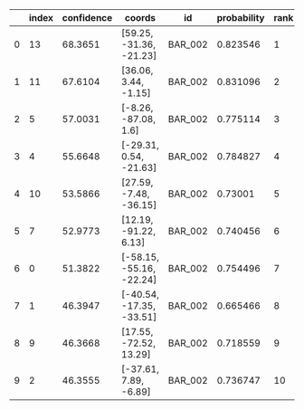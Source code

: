 |    |   index |   confidence | coords                   | id      |   probability |   rank |       var | label (atlas probability, ROI)                                                    |
|----|---------|--------------|--------------------------|---------|---------------|--------|-----------|--------------------------------------------------------------|
|  0 |      13 |      68.3651 | [59.25, -31.36, -21.23]  | BAR_002 |      0.823546 |      1 | 0.0958885 | [44.0, 'Right_Inferior_Temporal_Gyrus_posterior_division']   |
|  1 |      11 |      67.6104 | [36.06, 3.44, -1.15]     | BAR_002 |      0.831096 |      2 | 0.0969588 | [19.0, 'Right_Insular_Cortex']                               |
|  2 |       5 |      57.0031 | [-8.26, -87.08, 1.6]     | BAR_002 |      0.775114 |      3 | 0.115001  | [54.0, 'Left_Intracalcarine_Cortex']                         |
|  3 |       4 |      55.6648 | [-29.31, 0.54, -21.63]   | BAR_002 |      0.784827 |      4 | 0.117766  | [58.0, 'Left_Amygdala']                                      |
|  4 |      10 |      53.5866 | [27.59, -7.48, -36.15]   | BAR_002 |      0.73001  |      5 | 0.122333  | [44.0, 'Right_Parahippocampal_Gyrus_anterior_division']      |
|  5 |       7 |      52.9773 | [12.19, -91.22, 6.13]    | BAR_002 |      0.740456 |      6 | 0.12374   | [45.0, 'Right_Occipital_Pole']                               |
|  6 |       0 |      51.3822 | [-58.15, -55.16, -22.24] | BAR_002 |      0.754496 |      7 | 0.127582  | [63.0, 'Left_Inferior_Temporal_Gyrus_temporooccipital_part'] |
|  7 |       1 |      46.3947 | [-40.54, -17.35, -33.51] | BAR_002 |      0.665466 |      8 | 0.141297  | [34.0, 'Left_Inferior_Temporal_Gyrus_posterior_division']    |
|  8 |       9 |      46.3668 | [17.55, -72.52, 13.29]   | BAR_002 |      0.718559 |      9 | 0.141382  | [23.0, 'Right_Intracalcarine_Cortex']                        |
|  9 |       2 |      46.3555 | [-37.61, 7.89, -6.89]    | BAR_002 |      0.736747 |     10 | 0.141416  | [98.0, 'Left_Insular_Cortex']                                |